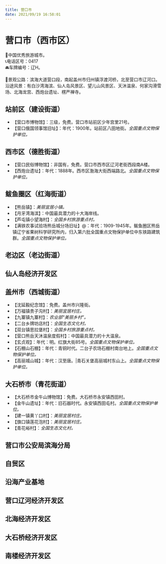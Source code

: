 ```yaml
---
title: 营口市  
date: 2021/09/19 16:58:01  
---
```

  
# 营口市（西市区）  
🏅中国优秀旅游城市。   
📞电话区号：0417  
🚘车牌编号：辽H。   

🎢景观公路：滨海大道营口段，南起盖州市归州镇浮渡河桥，北至营口市辽河口。沿途风景：有白沙湾海滨、仙人岛风景区、望儿山风景区、天沐温泉、何家沟滑雪场、北海龙宫、西炮台遗址、楞严禅寺。   

## 站前区（建设街道）  
* 【营口市博物馆】：三级，免费。营口市站前区少年宫里21号。   
* 【营口俄国领事馆旧址】：年代：1900年。站前区八田地街。*全国重点文物保护单位。*   
## 西市区（德胜街道）  
* 【营口民俗博物馆】：非国有，免费。营口市西市区辽河老街西段南A楼。   
* 【西炮台遗址】：年代：1888年。西市区渤海大街西端路北。*全国重点文物保护单位。*    
## 鲅鱼圈区（红海街道）  
* 【熊岳镇】：*美丽宜居小镇。*  
* 【月牙湾海滨】：中国最具潜力的十大海岸线。   
* 【芦屯镇小望海村】：*全国乡村旅游重点村。*  
* 【满铁农事试验场熊岳城分场旧址】@：年代：1909-1945年。鲅鱼圈区熊岳镇辽宁省果树科学研究所内，归入第六批全国重点文物保护单位中东铁路建筑群。*全国重点文物保护单位。*    
## 老边区（老边街道）  

## 仙人岛经济开发区  

## 盖州市（西城街道）  
* 【沈延毅纪念馆】：免费。盖州市兴隆街。   
* 【万福镇贵子沟村】：*美丽宜居村庄。*  
* 【九寨镇九寨村】：*农业部“美丽乡村”。*  
* 【二台乡牌坊店村】：*全国生态文化村。*  
* 【双台镇思拉堡村】：*全国乡村旅游重点村。*  
* 【营口熊岳天沐温泉度假村】：中国最具潜力的十大温泉。   
* 【玄贞观】：年代：明。红旗大街85号。*全国重点文物保护单位。*    
* 【石棚山石棚】：年代：青铜时代。二台子农场石棚村南台地上。*全国重点文物保护单位。*    
* 【高丽城山城】：年代：汉至唐。|青石关堡高丽城村东山上。*全国重点文物保护单位。*    
## 大石桥市（青花街道）  
* 【大石桥市金牛山博物馆】：免费。大石桥市永安镇西田村。   
* 【金牛山遗址】：年代：旧石器时代。永安镇西田屯村。*全国重点文物保护单位。*    
* 【建一镇黄丫口村】：*美丽宜居村庄。*  
* 【旗口镇莲花泡村】：*美丽宜居村庄。*  
* 【青花峪村】：*全国生态文化村。*  

## 营口市公安局滨海分局  

## 自贸区  

## 沿海产业基地  

## 营口辽河经济开发区  

## 北海经济开发区  

## 大石桥经济开发区  

## 南楼经济开发区  
